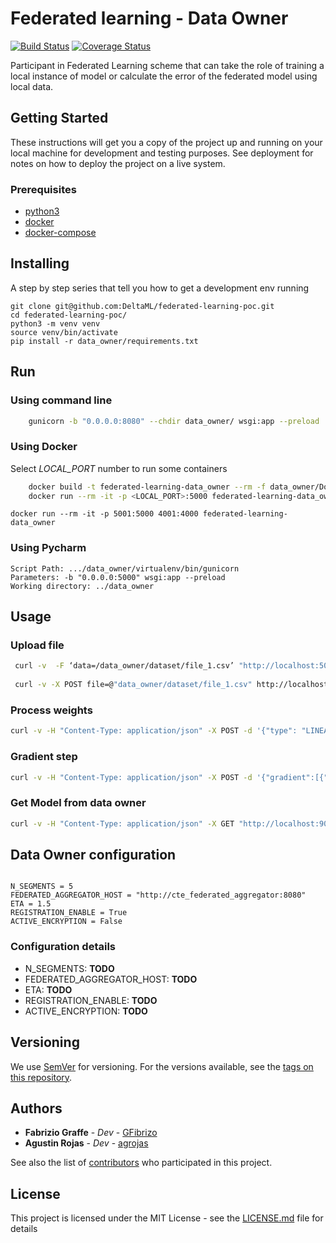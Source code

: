 # Federated learning - Data Owner
[![Build Status](https://travis-ci.com/DeltaML/data-owner.svg?branch=master)](https://travis-ci.com/DeltaML/data-owner)
[![Coverage Status](https://coveralls.io/repos/github/DeltaML/data-owner/badge.svg?branch=master)](https://coveralls.io/github/DeltaML/data-owner?branch=master)

Participant in Federated Learning scheme that can take the role of training a local instance of model or calculate the error of the federated model using local data.

## Getting Started

These instructions will get you a copy of the project up and running on your local machine for development and testing purposes. See deployment for notes on how to deploy the project on a live system.

### Prerequisites


- [python3](https://www.python.org/download/releases/3.0/)
- [docker](https://www.docker.com/)
- [docker-compose](https://docs.docker.com/compose/)


## Installing

A step by step series that tell you how to get a development env running

```
git clone git@github.com:DeltaML/federated-learning-poc.git
cd federated-learning-poc/
python3 -m venv venv
source venv/bin/activate
pip install -r data_owner/requirements.txt
```

## Run

### Using command line

``` bash
    gunicorn -b "0.0.0.0:8080" --chdir data_owner/ wsgi:app --preload
``` 


### Using Docker

Select _LOCAL_PORT_ number to run some containers
``` bash
    docker build -t federated-learning-data_owner --rm -f data_owner/Dockerfile .
    docker run --rm -it -p <LOCAL_PORT>:5000 federated-learning-data_owner
``` 

    docker run --rm -it -p 5001:5000 4001:4000 federated-learning-data_owner

### Using Pycharm

	Script Path: .../data_owner/virtualenv/bin/gunicorn
	Parameters: -b "0.0.0.0:5000" wsgi:app --preload
	Working directory: ../data_owner


## Usage 


### Upload file
```bash 
 curl -v  -F ‘data=/data_owner/dataset/file_1.csv’ "http://localhost:5000/weights"
 
 curl -v -X POST file=@"data_owner/dataset/file_1.csv" http://localhost:5000/datasets


```

 
### Process weights

``` bash
curl -v -H "Content-Type: application/json" -X POST -d '{"type": "LINEAR_REGRESSION", "public_key": "XXXXXXXXXXXXXXXX"}' "http://localhost:5000/weights"
```

### Gradient step

``` bash
curl -v -H "Content-Type: application/json" -X POST -d '{"gradient":[{"w1":1}]}'  "http://localhost:9090/step"
```


### Get Model from data owner

``` bash
curl -v -H "Content-Type: application/json" -X GET "http://localhost:9090/model"
```



## Data Owner configuration

``` python3

N_SEGMENTS = 5
FEDERATED_AGGREGATOR_HOST = "http://cte_federated_aggregator:8080"
ETA = 1.5
REGISTRATION_ENABLE = True
ACTIVE_ENCRYPTION = False

```

### Configuration details

- N_SEGMENTS: __TODO__
- FEDERATED_AGGREGATOR_HOST: __TODO__
- ETA: __TODO__
- REGISTRATION_ENABLE: __TODO__
- ACTIVE_ENCRYPTION: __TODO__

## Versioning

We use [SemVer](http://semver.org/) for versioning. For the versions available, see the [tags on this repository](https://github.com/DeltaML/data-owner/tags). 

## Authors

* **Fabrizio Graffe** - *Dev* - [GFibrizo](https://github.com/GFibrizo)
* **Agustin Rojas** - *Dev* - [agrojas](https://github.com/agrojas)

See also the list of [contributors](https://github.com/DeltaML/data-owner/graphs/contributors) who participated in this project.

## License

This project is licensed under the MIT License - see the [LICENSE.md](LICENSE.md) file for details

